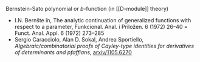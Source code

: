 Bernstein-Sato polynomial or $b$-function (in [[D-module]] theory)

* I.N. Bern&#353;te &#774;&#305;n, The analytic continuation of generalized functions with respect to a parameter, Funkcional. Anal. i Prilo&#382;en. 6 (1972) 26&#8211;40 = Funct. Anal. Appl. 6 (1972) 273&#8211;285
* Sergio Caracciolo, Alan D. Sokal, Andrea Sportiello, _Algebraic/combinatorial proofs of Cayley-type identities for derivatives of determinants and pfaffians_, [arxiv/1105.6270](http://arxiv.org/abs/1105.6270)
